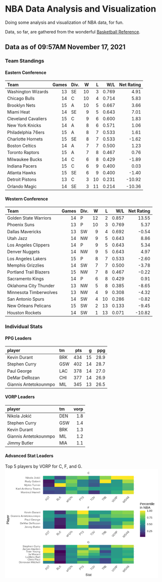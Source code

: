 # NBA Data Analysis and Visualization

Doing some analysis and visualization of NBA data, for fun.

Data, so far, are gathered from the wonderful [Basketball
Reference](https://www.basketball-reference.com/).

## Data as of 09:57AM November 17, 2021

### Team Standings

#### Eastern Conference

| Team                | Games | Div. |  W |  L |   W/L | Net Rating |
| :------------------ | ----: | :--- | -: | -: | ----: | ---------: |
| Washington Wizards  |    13 | SE   | 10 |  3 | 0.769 |       4.91 |
| Chicago Bulls       |    14 | C    | 10 |  4 | 0.714 |       5.83 |
| Brooklyn Nets       |    15 | A    | 10 |  5 | 0.667 |       3.66 |
| Miami Heat          |    14 | SE   |  9 |  5 | 0.643 |       7.01 |
| Cleveland Cavaliers |    15 | C    |  9 |  6 | 0.600 |       1.83 |
| New York Knicks     |    14 | A    |  8 |  6 | 0.571 |       1.06 |
| Philadelphia 76ers  |    15 | A    |  8 |  7 | 0.533 |       1.61 |
| Charlotte Hornets   |    15 | SE   |  8 |  7 | 0.533 |     \-1.62 |
| Boston Celtics      |    14 | A    |  7 |  7 | 0.500 |       1.23 |
| Toronto Raptors     |    15 | A    |  7 |  8 | 0.467 |       0.76 |
| Milwaukee Bucks     |    14 | C    |  6 |  8 | 0.429 |     \-1.89 |
| Indiana Pacers      |    15 | C    |  6 |  9 | 0.400 |       0.03 |
| Atlanta Hawks       |    15 | SE   |  6 |  9 | 0.400 |     \-1.40 |
| Detroit Pistons     |    13 | C    |  3 | 10 | 0.231 |    \-10.92 |
| Orlando Magic       |    14 | SE   |  3 | 11 | 0.214 |    \-10.36 |

#### Western Conference

| Team                   | Games | Div. |  W |  L |   W/L | Net Rating |
| :--------------------- | ----: | :--- | -: | -: | ----: | ---------: |
| Golden State Warriors  |    14 | P    | 12 |  2 | 0.857 |      13.55 |
| Phoenix Suns           |    13 | P    | 10 |  3 | 0.769 |       5.37 |
| Dallas Mavericks       |    13 | SW   |  9 |  4 | 0.692 |     \-0.54 |
| Utah Jazz              |    14 | NW   |  9 |  5 | 0.643 |       8.86 |
| Los Angeles Clippers   |    14 | P    |  9 |  5 | 0.643 |       5.34 |
| Denver Nuggets         |    14 | NW   |  9 |  5 | 0.643 |       4.97 |
| Los Angeles Lakers     |    15 | P    |  8 |  7 | 0.533 |     \-2.60 |
| Memphis Grizzlies      |    14 | SW   |  7 |  7 | 0.500 |     \-3.78 |
| Portland Trail Blazers |    15 | NW   |  7 |  8 | 0.467 |     \-0.22 |
| Sacramento Kings       |    14 | P    |  6 |  8 | 0.429 |       0.91 |
| Oklahoma City Thunder  |    13 | NW   |  5 |  8 | 0.385 |     \-8.65 |
| Minnesota Timberwolves |    13 | NW   |  4 |  9 | 0.308 |     \-4.32 |
| San Antonio Spurs      |    14 | SW   |  4 | 10 | 0.286 |     \-0.82 |
| New Orleans Pelicans   |    15 | SW   |  2 | 13 | 0.133 |     \-9.45 |
| Houston Rockets        |    14 | SW   |  1 | 13 | 0.071 |    \-10.82 |

### Individual Stats

#### PPG Leaders

| player                | tm  | pts |  g |  ppg |
| :-------------------- | :-- | --: | -: | ---: |
| Kevin Durant          | BRK | 434 | 15 | 28.9 |
| Stephen Curry         | GSW | 402 | 14 | 28.7 |
| Paul George           | LAC | 378 | 14 | 27.0 |
| DeMar DeRozan         | CHI | 377 | 14 | 26.9 |
| Giannis Antetokounmpo | MIL | 345 | 13 | 26.5 |

#### VORP Leaders

| player                | tm  | vorp |
| :-------------------- | :-- | ---: |
| Nikola Jokić          | DEN |  1.8 |
| Stephen Curry         | GSW |  1.4 |
| Kevin Durant          | BRK |  1.3 |
| Giannis Antetokounmpo | MIL |  1.2 |
| Jimmy Butler          | MIA |  1.1 |

#### Advanced Stat Leaders

Top 5 players by VORP for C, F, and G.
![](README_files/figure-gfm/README-unnamed-chunk-7-1.png)<!-- -->
